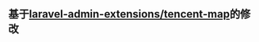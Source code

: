 ## 基于[laravel-admin-extensions/tencent-map](https://github.com/laravel-admin-extensions/tencent-map)的修改
